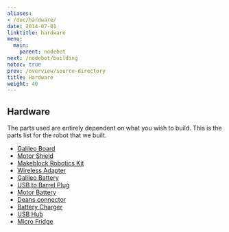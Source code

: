 ```yaml
---
aliases:
- /doc/hardware/
date: 2014-07-01
linktitle: hardware 
menu:
  main:
    parent: nodebot 
next: /nodebot/building
notoc: true
prev: /overview/source-directory
title: Hardware 
weight: 40 
---
```


## Hardware

The parts used are entirely dependent on what you wish to build.
This is the parts list for the robot that we built.

  * [Galileo Board](http://windowsondevices.com)
  * [Motor Shield](http://radioshack.com)
  * [Makeblock Robotics Kit](http://makeblocks.cc)
  * [Wireless Adapter](http://amazon.com)
  * [Galileo Battery](http://amazon.com)
  * [USB to Barrel Plug](http://amazon.com)
  * [Motor Battery](http://amazon.com)
  * [Deans connector](http://amazon.com)
  * [Battery Charger](http://amazon.com)
  * [USB Hub](http://amazon.com)
  * [Micro Fridge](http://thinkgeek.com)



